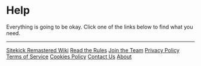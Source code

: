 # Help
Everything is going to be okay.  Click one of the links below to find what you need.

---

<div class="grid">
  <a href="/wiki/" class="card">Sitekick Remastered Wiki</a>
  <a href="/Sitekick/rules/" class="card">Read the Rules</a>
  <a href="/join-the-team/" class="card">Join the Team</a>
  <a href="/legal/privacy-policy/" class="card">Privacy Policy</a>
  <a href="/legal/terms-of-service/" class="card">Terms of Service</a>
  <a href="/legal/cookies/" class="card">Cookies Policy</a>
  <a href="/legal/contact-us/" class="card">Contact Us</a>
  <a href="/legal/about/" class="card">About</a>
</div>